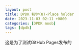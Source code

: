 ```yaml
---
layout: post
title: DPDK 初学(8)-Place holder
date: 2023-11-03 02:11 +0800
categories: [DPDK noob]
tags: [dpdk]
---
```


这是为了测试GitHub Pages发布的
